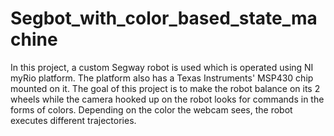 # Segbot_with_color_based_state_machine
In this project, a custom Segway robot is used which is operated using NI myRio platform. The platform also has a Texas Instruments' MSP430 chip mounted on it. The goal of this project is to make the robot balance on its 2 wheels while the camera hooked up on the robot looks for commands in the forms of colors. Depending on the color the webcam sees, the robot executes different trajectories.
